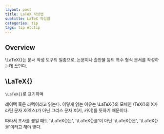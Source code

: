 ```yaml
---
layout: post
title: LaTeX 작성법
subtitle: LaTeX 작성법
categories: tip
tags: tip etctip
---
```


## Overview

\LaTeX{}는 문서 작성 도구의 일종으로, 논문이나 출판물 등의 특수 형식 문서를 작성하는데 쓰인다.

## \LaTeX{}

`\LaTeX{}`로 표기하며 

레이텍 혹은 라텍이라고 읽는다. 이렇게 읽는 이유는 \LaTeX{}의 모체인 \TeX{}의 X가 라틴 문자 X(엑스)가 아닌 그리스 문자 X(키, 카이)를 뜻하기 때문이다.

따라서 조사를 붙일 때도 '\LaTeX{}는', '\LaTeX{}를'이 아닌 '\LaTeX{}은', '\LaTeX{}을'이라고 해야 맞다.

